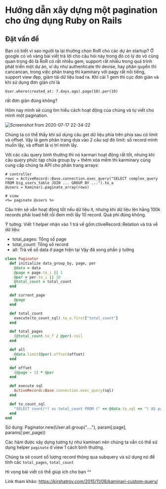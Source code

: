 # Hướng dẫn xây dựng một pagination cho ứng dụng Ruby on Rails
## Đặt vấn đề
 Bạn có biết vì sao người ta lại thường chọn RoR cho các dự án startup? Ở google có vô vàng bài viết trả lời cho câu hỏi này trong đó có lý do vô cùng quan trọng đó là RoR có rất nhiều gem, support rất nhiều trong quá trình phát triển một dự án, ví dụ như authenticate thì devise, hay phân quyền thì cancancan, trong việc phân trang thì kaminary với pagy rất nổi tiếng, support view đẹp, giảm tải dữ liệu load ra. Khi cài 1 gem thì cực đơn giản và khi sử dụng đơn giản chỉ là 
 ```
 User.where(created_at: 7.days.ago).page(10).per(10)
 ``` 
 rất đơn giản đúng không?
 
 Hôm nay mình sẽ cùng tìm hiểu cách hoạt động của chúng và tự viết cho mình một pagination.

![Screenshot from 2020-07-17 22-34-22](https://user-images.githubusercontent.com/54126514/87804314-dea45400-c87d-11ea-99a5-02b7271fec7c.png)

Chúng ta có thể thấy khi sử dụng câu get dữ liệu phía trên phía sau có limit và offset.
Vậy là gem phân trang dựa vào 2 câu sql đó limit: số record mình muốn lấy, và offset là vị trí mình lấy.

Với các câu query bình thường thì nó karmari hoạt động rất tốt, nhưng khi câu query phức tạp chứa group by + thêm xóa mềm thì karminary cũng cung cấp chúng ta API cho phân trang arrays: 
```
# controller
rows = ActiveRecord::Base.connection.exec_query("SELECT complex_query FROM big_users_table JOIN ... GROUP BY ...").to_a
@users = Kaminari.paginate_array(rows)

# view
<%= paginate @users %>
```
Câu trên sẽ vẫn hoạt động tốt nếu dữ liệu ít, nhưng khi dữ liệu lên hằng 100k records phải load hết rồi đem mới lấy 10 record. Quá phí đúng không. 

Ý tưởng:
 Viết 1 helper nhận vào 1  trả về gồm:ctiveRecord::Relation và trả về dữ liệu:
 - total_pages: Tổng số page
 - total_count: Tổng số record 
 - all: Trả về số data ở page hiện tại 
Vậy đã xong phần ý tưởng

```ruby
class Paginator
  def initialize data_group_by, page, per
    @data = data
    @page = page.to_i || 1
    @per = per.to_i || 10
    @total_count = total_count
  end

  def current_page
    @page
  end

  def total_count 
    execute(to_count_sql).to_a.first["total_count"]
  end

  def total_pages
    (@total_count.to_f / @per).ceil
  end

  def all
    @data.limit(@per).offset(offset)
  end

  def offset
    (@page - 1) * @per
  end

  def execute sql
    ActiveRecord::Base.connection.exec_query(sql)
  end

  def to_count_sql
    "SELECT count(*) as total_count FROM (" << @data.to_sql << ") AS paginable"
  end
end
```
 Sử dụng:  Paginator.new(User.all.group("...."), param[:page], params[:per_page))

Các hàm được xây dựng tương tự như kaminari nên chúng ta vẫn có thể sử dụng helper `paginate` ở view 1 cách bình thường.

Chúng ta sẽ count số lượng record thông qua subquery và sử dụng nó để tính các `total_pages`, `total_count`

Hi vọng bài viết có thể giúp ích cho bạn ^^


 Link tham khảo:
 https://kirshatrov.com/2015/11/08/kaminari-custom-query/
